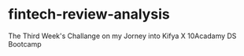 # fintech-review-analysis
The Third Week's Challange on my Jorney into Kifya X 10Acadamy DS Bootcamp 
